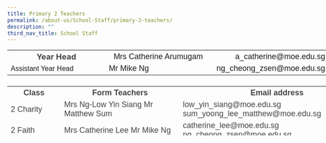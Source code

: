 ```yaml
---
title: Primary 2 Teachers
permalink: /about-us/School-Staff/primary-2-teachers/
description: ""
third_nav_title: School Staff
---
```

<table class="iveo_table ives_tab_simple ive_eobj_center" style="width: 785.362px; height: 67px;">

<tbody>

<tr>

<th style="width: 230px;"><font size="4"><font color="#444444">Year Head</font></font></th>

<th style="width: 247px;"><font size="4" face="arial, sans-serif"><span style="font-weight: normal;">Mrs Catherine Arumugam</span></font></th>

<th style="width: 308px;"><font face="arial, sans-serif"><span style="font-weight: normal;"><font size="4">a_catherine@moe.edu.sg</font></span><span style="font-weight: 500;"></span></font></th>

</tr>

<tr>

<td><font face="arial, sans-serif">Assistant Year Head</font></td>

<td><font face="arial, sans-serif" size="4">Mr Mike Ng</font></td>

<td><font face="arial, sans-serif"> <font size="4">ng_cheong_zsen@moe.edu.sg</font></font></td>

</tr>

</tbody>

</table>

<table class="iveo_table ives_tab_simple ive_eobj_center" style="width: 843.862px; height: 113px;">

<tbody>

<tr>

<th style="width: 112px;"><font size="4" color="#444444" face="arial, sans-serif">Class</font></th>

<th style="width: 281px;"><font size="4" color="#444444" face="arial, sans-serif">Form Teachers</font></th>

<th style="width: 301px;"><font size="4" color="#444444" face="arial, sans-serif">Email address</font></th>

</tr>

<tr>

<td><font size="4" color="#444444" face="arial, sans-serif">2 Charity</font></td>

<td><font size="4" color="#444444" face="arial, sans-serif"><span lang="EN-SG" style="line-height: 107%;"></span><span lang="EN-SG" class="">Mrs Ng-Low Yin Siang</span>  
<span lang="EN-SG" style="line-height: 107%;"></span><span lang="EN-SG" class="">Mr Matthew Sum</span>  
</font></td>

<td><font size="4" color="#444444" face="arial, sans-serif"><span lang="EN-SG" style="line-height: 107%;"></span>low_yin_siang@moe.edu.sg  
sum_yoong_lee_matthew@moe.edu.sg  
</font></td>

</tr>

<tr>

<td><font size="4" color="#444444" face="arial, sans-serif">2 Faith</font></td>

<td><font size="4" color="#444444" face="arial, sans-serif"><span lang="EN-SG" class="">Mrs Catherine Lee</span>  
Mr Mike Ng  
</font></td>

<td><font size="4" color="#444444" face="arial, sans-serif">catherine_lee@moe.edu.sg  
ng_cheong_zsen@moe.edu.sg  
</font></td>

</tr>

<tr>

<td><font size="4" color="#444444" face="arial, sans-serif">2 Grace</font></td>

<td><font size="4" color="#444444" face="arial, sans-serif">Mrs Charn Ve' Joy  
Mdm Kunasuntari  
</font></td>

<td><font size="4" color="#444444" face="arial, sans-serif">ong_ve_joy@moe.edu.sg  
kunasuntari_marimuthu@moe.edu.sg  
</font></td>

</tr>

<tr>

<td><font size="4" color="#444444" face="arial, sans-serif">2 Hope</font></td>

<td><font size="4" color="#444444" face="arial, sans-serif"><span lang="EN-SG" class="">Mrs Khairiyanie Aziz</span>  
Mdm Lu Yangfan  
</font></td>

<td><font size="4" color="#444444" face="arial, sans-serif"><span lang="EN-SG" style="line-height: 107%;"></span>khairiyanie_abdul_aziz@moe.edu.sg  
lu_yangfan@moe.edu.sg  
</font></td>

</tr>

<tr>

<td><font size="4" color="#444444" face="arial, sans-serif">2 Joy</font></td>

<td><font size="4" color="#444444" face="arial, sans-serif">Mrs Pauline Leong  
<span lang="EN-SG" style="line-height: 15.6933px;"></span><span lang="EN-SG" class="">Mdm Ruzanna Supar</span></font></td>

<td><font size="4" color="#444444" face="arial, sans-serif">ho_soo_khim@moe.edu.sg  
ruzanna_supar@moe.edu.sg  
</font></td>

</tr>

<tr>

<td><font size="4" color="#444444" face="arial, sans-serif">2 Love</font></td>

<td><font size="4" color="#444444" face="arial, sans-serif">Mr Melvin Ow  
Mrs Ong-Chia Peishan  
<span lang="EN-SG" class=""></span></font></td>

<td><font size="4" color="#444444" face="arial, sans-serif">ow_weng_wai_melvin@moe.edu.sg  
chia_peishan@moe.edu.sg  
</font></td>

</tr>

<tr>

<td><font size="4" color="#444444" face="arial, sans-serif">2 Patience  

</font></td>

<td><font size="4" color="#444444" face="arial, sans-serif"><span lang="EN-SG" class=""></span>Ms Wulan  
Ms Koh Seok Hui  
<span lang="EN-SG" class=""></span></font></td>

<td><font size="4" color="#444444" face="arial, sans-serif"><span lang="EN-SG" style="line-height: 107%;"></span>wulandari_sukma_muhammad_rahiman@moe.edu.sg  
koh_seok_hui@moe.edu.sg  
</font></td>

</tr>

<tr>

<td><font size="4" color="#444444" face="arial, sans-serif">2 Wisdom</font></td>

<td><font size="4" color="#444444" face="arial, sans-serif">Mdm Loo Kum Yok  
Mdm Zhang Fu Lei  
</font></td>

<td><font color="#444444" face="arial, sans-serif"><font size="4">loo_kum_yok@moe.edu.sg  
</font><font size="4">zhang_fulei@moe.edu.sg</font></font>  
</td>

</tr>

</tbody>

</table>